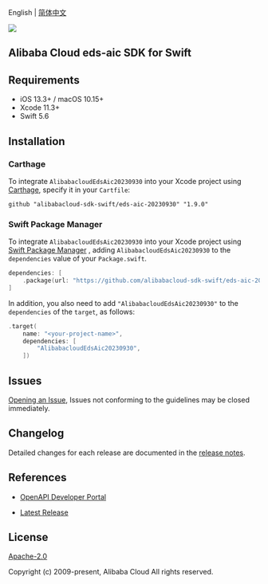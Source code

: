 English | [简体中文](README-CN.md)

![](https://aliyunsdk-pages.alicdn.com/icons/AlibabaCloud.svg)

## Alibaba Cloud eds-aic SDK for Swift

## Requirements

- iOS 13.3+ / macOS 10.15+
- Xcode 11.3+
- Swift 5.6

## Installation

### Carthage

To integrate `AlibabacloudEdsAic20230930` into your Xcode project using [Carthage](https://github.com/Carthage/Carthage), specify it in your `Cartfile`:

```ogdl
github "alibabacloud-sdk-swift/eds-aic-20230930" "1.9.0"
```

### Swift Package Manager

To integrate `AlibabacloudEdsAic20230930` into your Xcode project using [Swift Package Manager](https://swift.org/package-manager/) , adding `AlibabacloudEdsAic20230930` to the `dependencies` value of your `Package.swift`.

```swift
dependencies: [
    .package(url: "https://github.com/alibabacloud-sdk-swift/eds-aic-20230930.git", from: "1.9.0")
]
```

In addition, you also need to add `"AlibabacloudEdsAic20230930"` to the `dependencies` of the `target`, as follows:

```swift
.target(
    name: "<your-project-name>",
    dependencies: [
        "AlibabacloudEdsAic20230930",
    ])
```

## Issues

[Opening an Issue](https://github.com/alibabacloud-sdk-swift/eds-aic-20230930/issues/new), Issues not conforming to the guidelines may be closed immediately.

## Changelog

Detailed changes for each release are documented in the [release notes](./ChangeLog.txt).

## References

* [OpenAPI Developer Portal](https://next.api.alibabacloud.com/home)
- [Latest Release](https://github.com/alibabacloud-sdk-swift/eds-aic-20230930)

## License

[Apache-2.0](http://www.apache.org/licenses/LICENSE-2.0)

Copyright (c) 2009-present, Alibaba Cloud All rights reserved.
